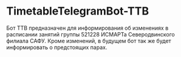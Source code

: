 # TimetableTelegramBot-TTB
Бот TTB предназначен для информирования об изменениях в расписании занятий группы 521228 ИСМАРТа Северодвинского филиала САФУ. Кроме изменений, в будущем бот так же будет информировать о предстоящих парах.

